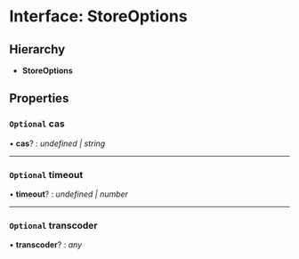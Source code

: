 # Interface: StoreOptions

## Hierarchy

* **StoreOptions**

## Properties

### `Optional` cas

• **cas**? : *undefined | string*

___

### `Optional` timeout

• **timeout**? : *undefined | number*

___

### `Optional` transcoder

• **transcoder**? : *any*
